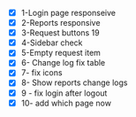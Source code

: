 - [x] 1-Login page responseive
- [x] 2-Reports responsive
- [x] 3-Request buttons 19
- [x] 4-Sidebar check
- [x] 5-Empty request item
- [x] 6- Change log fix table
- [x] 7- fix icons
- [x] 8- Show reports change logs
- [x] 9 - fix login after logout
- [x] 10- add which page now
